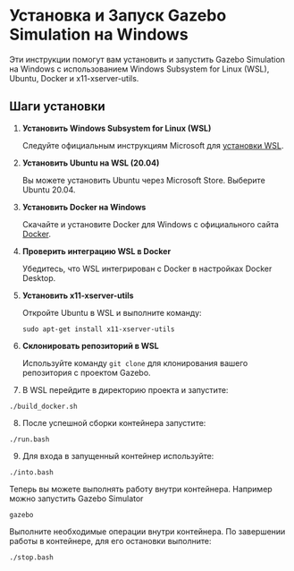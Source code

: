 # Установка и Запуск Gazebo Simulation на Windows

Эти инструкции помогут вам установить и запустить Gazebo Simulation на Windows с использованием Windows Subsystem for Linux (WSL), Ubuntu, Docker и x11-xserver-utils.

## Шаги установки

1. **Установить Windows Subsystem for Linux (WSL)**

    Следуйте официальным инструкциям Microsoft для [установки WSL](https://docs.microsoft.com/ru-ru/windows/wsl/install).

2. **Установить Ubuntu на WSL (20.04)**

    Вы можете установить Ubuntu через Microsoft Store. Выберите Ubuntu 20.04.

3. **Установить Docker на Windows**

    Скачайте и установите Docker для Windows с официального сайта [Docker](https://www.docker.com/products/docker-desktop).

4. **Проверить интеграцию WSL в Docker**

    Убедитесь, что WSL интегрирован с Docker в настройках Docker Desktop.

5. **Установить x11-xserver-utils**

    Откройте Ubuntu в WSL и выполните команду:

    ```
    sudo apt-get install x11-xserver-utils
    ```

6. **Склонировать репозиторий в WSL**

    Используйте команду `git clone` для клонирования вашего репозитория с проектом Gazebo.

7. В WSL перейдите в директорию проекта и запустите:
```
./build_docker.sh
```
8. После успешной сборки контейнера запустите:
```
./run.bash
```
9. Для входа в запущенный контейнер используйте:
```
./into.bash
```
Теперь вы можете выполнять работу внутри контейнера. Например можно запустить Gazebo Simulator
```
gazebo
```
Выполните необходимые операции внутри контейнера.
По завершении работы в контейнере, для его остановки выполните:
```
./stop.bash
```
